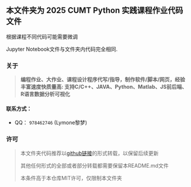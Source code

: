 ## 本文件夹为 2025 CUMT Python 实践课程作业代码文件

根据课程不同代码可能需要微调

Jupyter Notebook文件与文件夹内代码完全相同.

### 关于
> **编程作业、大作业、课程设计程序代写/指导，制作软件/脚本/网页，经验丰富速度快质量高:
支持C/C++、JAVA、Python、Matlab、JS前后端、R语言数据分析可视化**

#### 联系方式：
- QQ： `978462746` (Lymone黎梦)

### 许可

> 本文件夹代码推荐以[github链接](https://github.com/LymoneLM/LymoneTest/tree/master/PythonTest/PythonPractice)的形式转载，以保留后续更新
> 
> 其他任何形式的全部或者部分转载都需要保留本README.md文件
> 
> 本条件高于本仓库MIT许可，仅限制本文件夹
